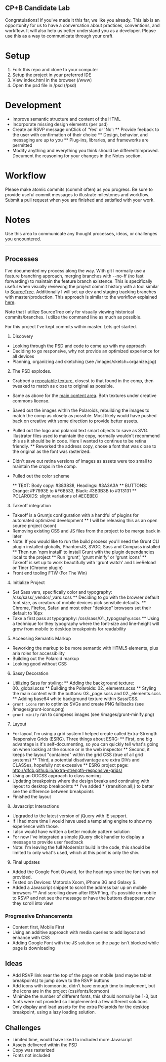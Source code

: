 ## CP+B Candidate Lab

Congratulations! If you've made it this far, we like you already.
This lab is an opportunity for us to have a conversation about practices, conventions, and workflow.
It will also help us better understand you as a developer. 
Please use this as a way to communicate through your craft.


# Setup

1. Fork this repo and clone to your computer
2. Setup the project in your preferred IDE
3. View index.html in the browser (/www)
4. Open the psd file in /psd (/psd)


# Development

* Improve semantic structure and content of the HTML
* Incorporate missing design elements (per psd)
* Create an RSVP message onClick of 'Yes' or 'No':
  ** Provide feeback to the user with confirmation of their choice
  ** Design, behavior, and messaging are up to you
  ** Plug-ins, libraries, and frameworks are permitted
* Modify anything and everything you think should be different/improved. Document the reasoning for your changes in the Notes section.


# Workflow

Please make atomic commits (commit often) as you progress. 
Be sure to provide useful commit messages to illustrate milestones and workflow.
Submit a pull request when you are finished and satisfied with your work.

# Notes

Use this area to communicate any thought processes, ideas, or challenges you encountered.

***

## Processes

I've documented my process along the way. With git I normally use a feature branching approach, merging branches with --no-ff (no fast forwarding) to maintain the feature branch existence. This is specifically useful when visually reviewing the project commit history with a tool similar to [SourceTree](http://sourcetreeapp.com/). Additionally I will set up dev and staging tracking branches with master/production. This approach is similar to the workflow explained [here](http://nvie.com/posts/a-successful-git-branching-model/).

Note that I utilize SourceTree only for visually viewing historical commits/branches. I utilize the command line as much as possible.

For this project I've kept commits within master. Lets get started.

1. Discovery
  * Looking through the PSD and code to come up with my approach
  * Deciding to go responsive, why not provide an optimized experience for all devices
  * Planning, organizing and sketching (see /images/sketch+organize.jpg)
2. The PSD explodes.
  * Grabbed a [repeatable texture](http://subtlepatterns.com/retina-wood/), closest to that found in the comp, then tweaked to match as close to original as possible.
  * Same as above for the [main content area](http://subtlepatterns.com/white-leather-2/). Both textures under creative commons license.
  * Saved out the images within the Polaroids, rebuilding the images to match the comp as closely as possible. Most likely would have pushed back on creative with some direction to provide better assets.
  * Pulled out the logo and polaroid text smart objects to save as SVG. Illustrator files used to maintain the copy, normally wouldn't recommend this as it should be in code. Here I wanted to continue to be retina friendly.
      ** Reworked the address copy, chose a font that was close to the original as the font was rasterized.
  * Didn't save out retina versions of images as assets were too small to maintain the crops in the comp.
  * Pulled out the color scheme

      ** TEXT: Body copy: #383838, Headings: #3A3A3A
      ** BUTTONS: Orange: #F7993E to #F68533, Black: #3B3B3B to #313131
      ** POLAROIDS: slight variations of #ECEBEC
3. Takeoff integration
  * Takeoff is a Gruntjs configuration with a handful of plugins for automated optimized development
      ** I will be releasing this as an open source project (soon)
  * Removing existing CSS and JS files from the project to be merge back in later
  * Note: If you would like to run the build process you'll need the Grunt CLI plugin installed globally, PhantomJS, SVGO, Sass and Compass installed
      ** Then run 'npm install' to install Grunt with the plugin dependancies local to the project
      ** Run 'grunt', 'grunt minify' or 'grunt icons'
      ** Takeoff is set up to work beautifully with 'grunt watch' and LiveReload or Tincr (Chrome plugin)
  * Front end tooling FTW (For The Win)
4. Initialize Project
  * Set Sass vars, specifically color and typography: /css/sass/_vendor/_vars.scss
      ** Deciding to go with the browser default font size, as creators of mobile devices pick sensibile defaults.
      ** Chrome, Firefox, Safari and most other "desktop" browsers set their default to 16px
  * Take a first pass at typography: /css/sass/01._typography.scss
      ** Using a technique for they typography where the font-size and line-height will grow from mobile to desktop breakpoints for readability 
5. Accessing Semantic Markup
  * Reworking the markup to be more semantic with HTML5 elements, plus aria roles for accessibility
  * Building out the Polaroid markup
  * Looking good without CSS
6. Sassy Decoration
  * Utilizing Sass for styling:
      ** Adding the background texture: 00._global.scss
      ** Building the Polaroids: 02._elements.scss
      ** Styling the main content with the buttons: 03._page.scss and 02._elements.scss
      ** Adding base64 white background texture within Sass/CSS.
  * `grunt icons` ran to optimize SVGs and create PNG fallbacks (see /images/grunt-icons.png)
  * `grunt minify` ran to compress images (see /images/grunt-minify.png)
7. Layout
  * For layout I'm using a grid system I helped create called Extra-Strength Responsive Grids (ESRG). Three things about ESRG:
      ** First, one big advantage is it's self-documenting, so you can quickly tell what's going on when looking at the source or in the web inspector
      ** Second, it keeps the layout "contained" within the grid CSS (true of all grid systems)
      ** Third, a potential disadvantage are extra DIVs and CLASSes, hopefully not excessive
      ** ESRG project page: http://dfcb.github.io/extra-strength-responsive-grids/
  * Using an OOCSS approach to class naming
  * Updating breakpoints where the design breaks and continuing with layout to desktop breakpoints
      ** I've added * {transition:all;} to better see the difference between breakpoints
  * Finished the layout
8. Javascript Interactions
  * Upgraded to the latest version of jQuery with IE support.
  * If I had more time I would have used a templating engine to show my experience with those.
  * I also would have written a better module pattern solution
  * For now I've integrated a simple jQuery click handler to display a message to provide user feedback
  * Note: I'm leaving the full Modernizr build in the code, this should be limited to only what's used, which at this point is only the shiv.
9. Final updates
  * Added the Google Font Oswald, for the headings since the font was not provided.
  * Tested on Devices: Motorola Xoom, iPhone 3G and Galaxy S.
  * Added a Javascript snippet to scroll the address bar up on mobile browsers
      ** And scrolling down after RSVP'ing, it's possible on mobile to RSVP and not see the message or have the buttons disappear, now they scroll into view

### Progressive Enhancements

* Content first, Mobile First
* Using an additive approach with media queries to add layout and enhance with CSS
* Adding Google Font with the JS solution so the page isn't blocked while page is downloading

## Ideas

* Add RSVP link near the top of the page on mobile (and maybe tablet breakpoints) to jump down to the RSVP buttons
* Add icons with icomoon.io, didn't have enough time to implement, but the icons are in the project (css/fonts/icomoon)
* Minimize the number of different fonts, this should normally be 1-3, but fonts were not provided so I implemented a few different solutions
* Only display and load assets for the extra Polaroids for the desktop breakpoint, using a lazy loading solution.

## Challenges

* Limited time, would have liked to included more Javascript
* Assets delivered within the PSD
* Copy was rasterized
* Fonts not included

